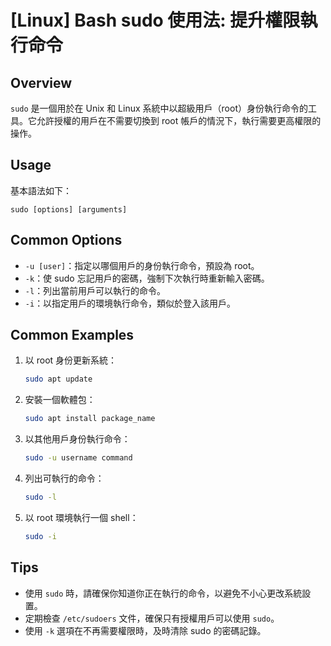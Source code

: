 # [Linux] Bash sudo 使用法: 提升權限執行命令

## Overview
`sudo` 是一個用於在 Unix 和 Linux 系統中以超級用戶（root）身份執行命令的工具。它允許授權的用戶在不需要切換到 root 帳戶的情況下，執行需要更高權限的操作。

## Usage
基本語法如下：
```
sudo [options] [arguments]
```

## Common Options
- `-u [user]`：指定以哪個用戶的身份執行命令，預設為 root。
- `-k`：使 sudo 忘記用戶的密碼，強制下次執行時重新輸入密碼。
- `-l`：列出當前用戶可以執行的命令。
- `-i`：以指定用戶的環境執行命令，類似於登入該用戶。

## Common Examples
1. 以 root 身份更新系統：
   ```bash
   sudo apt update
   ```

2. 安裝一個軟體包：
   ```bash
   sudo apt install package_name
   ```

3. 以其他用戶身份執行命令：
   ```bash
   sudo -u username command
   ```

4. 列出可執行的命令：
   ```bash
   sudo -l
   ```

5. 以 root 環境執行一個 shell：
   ```bash
   sudo -i
   ```

## Tips
- 使用 `sudo` 時，請確保你知道你正在執行的命令，以避免不小心更改系統設置。
- 定期檢查 `/etc/sudoers` 文件，確保只有授權用戶可以使用 `sudo`。
- 使用 `-k` 選項在不再需要權限時，及時清除 sudo 的密碼記錄。